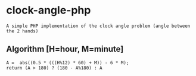 # clock-angle-php

    A simple PHP implementation of the clock angle problem (angle between the 2 hands)

## Algorithm [H=hour, M=minute]

    A =  abs((0.5 * (((H%12) * 60) + M)) - 6 * M);
    return (A > 180) ? (180 - A%180) : A